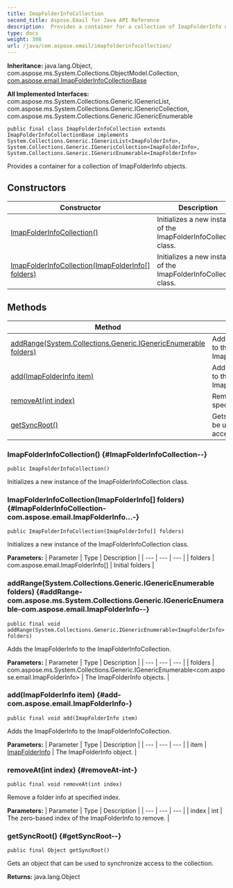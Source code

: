 ```yaml
---
title: ImapFolderInfoCollection
second_title: Aspose.Email for Java API Reference
description:  Provides a container for a collection of ImapFolderInfo objects.
type: docs
weight: 308
url: /java/com.aspose.email/imapfolderinfocollection/
---
```

**Inheritance:**
java.lang.Object, com.aspose.ms.System.Collections.ObjectModel.Collection, [com.aspose.email.ImapFolderInfoCollectionBase](../../com.aspose.email/imapfolderinfocollectionbase)

**All Implemented Interfaces:**
com.aspose.ms.System.Collections.Generic.IGenericList, com.aspose.ms.System.Collections.Generic.IGenericCollection, com.aspose.ms.System.Collections.Generic.IGenericEnumerable
```
public final class ImapFolderInfoCollection extends ImapFolderInfoCollectionBase implements System.Collections.Generic.IGenericList<ImapFolderInfo>, System.Collections.Generic.IGenericCollection<ImapFolderInfo>, System.Collections.Generic.IGenericEnumerable<ImapFolderInfo>
```

Provides a container for a collection of ImapFolderInfo objects.
## Constructors

| Constructor | Description |
| --- | --- |
| [ImapFolderInfoCollection()](#ImapFolderInfoCollection--) | Initializes a new instance of the ImapFolderInfoCollection class. |
| [ImapFolderInfoCollection(ImapFolderInfo[] folders)](#ImapFolderInfoCollection-com.aspose.email.ImapFolderInfo...-) | Initializes a new instance of the ImapFolderInfoCollection class. |
## Methods

| Method | Description |
| --- | --- |
| [addRange(System.Collections.Generic.IGenericEnumerable<ImapFolderInfo> folders)](#addRange-com.aspose.ms.System.Collections.Generic.IGenericEnumerable-com.aspose.email.ImapFolderInfo--) | Adds the ImapFolderInfo to the ImapFolderInfoCollection. |
| [add(ImapFolderInfo item)](#add-com.aspose.email.ImapFolderInfo-) | Adds the ImapFolderInfo to the ImapFolderInfoCollection. |
| [removeAt(int index)](#removeAt-int-) | Remove a folder info at specified index. |
| [getSyncRoot()](#getSyncRoot--) | Gets an object that can be used to synchronize access to the collection. |
### ImapFolderInfoCollection() {#ImapFolderInfoCollection--}
```
public ImapFolderInfoCollection()
```


Initializes a new instance of the ImapFolderInfoCollection class.

### ImapFolderInfoCollection(ImapFolderInfo[] folders) {#ImapFolderInfoCollection-com.aspose.email.ImapFolderInfo...-}
```
public ImapFolderInfoCollection(ImapFolderInfo[] folders)
```


Initializes a new instance of the ImapFolderInfoCollection class.

**Parameters:**
| Parameter | Type | Description |
| --- | --- | --- |
| folders | com.aspose.email.ImapFolderInfo[] | Initial folders |

### addRange(System.Collections.Generic.IGenericEnumerable<ImapFolderInfo> folders) {#addRange-com.aspose.ms.System.Collections.Generic.IGenericEnumerable-com.aspose.email.ImapFolderInfo--}
```
public final void addRange(System.Collections.Generic.IGenericEnumerable<ImapFolderInfo> folders)
```


Adds the ImapFolderInfo to the ImapFolderInfoCollection.

**Parameters:**
| Parameter | Type | Description |
| --- | --- | --- |
| folders | com.aspose.ms.System.Collections.Generic.IGenericEnumerable<com.aspose.email.ImapFolderInfo> | The ImapFolderInfo objects. |

### add(ImapFolderInfo item) {#add-com.aspose.email.ImapFolderInfo-}
```
public final void add(ImapFolderInfo item)
```


Adds the ImapFolderInfo to the ImapFolderInfoCollection.

**Parameters:**
| Parameter | Type | Description |
| --- | --- | --- |
| item | [ImapFolderInfo](../../com.aspose.email/imapfolderinfo) | The ImapFolderInfo object. |

### removeAt(int index) {#removeAt-int-}
```
public final void removeAt(int index)
```


Remove a folder info at specified index.

**Parameters:**
| Parameter | Type | Description |
| --- | --- | --- |
| index | int | The zero-based index of the ImapFolderInfo to remove. |

### getSyncRoot() {#getSyncRoot--}
```
public final Object getSyncRoot()
```


Gets an object that can be used to synchronize access to the collection.

**Returns:**
java.lang.Object
